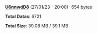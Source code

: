 [**U6nnwdD8**](/data/U6nnwdD8.txt) (27/01/23 - 20:00)- 654 bytes

**Total Datas**: 6721

**Total Size**: 39.08 MB / 39.1 MB